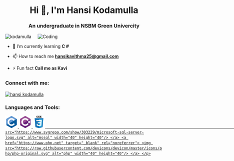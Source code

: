 <h1 align="center">Hi 👋, I'm Hansi Kodamulla</h1>
<h3 align="center">An undergraduate in NSBM Green Univercity</h3>
<img align="right" alt="Coding" width="400" src="https://media.licdn.com/dms/image/D5622AQHfpjL234EClw/feedshare-shrink_2048_1536/0/1693911767128?e=2147483647&v=beta&t=J2ZGomfV_OEzCK57MHHoGWAY8c8kmzalpvQ65tN8b40">

<p align="left"> <img src="https://komarev.com/ghpvc/?username=kodamulla&label=Profile%20views&color=0e75b6&style=flat" alt="kodamulla" /> </p>

- 🌱 I’m currently learning **C #**

- 📫 How to reach me **hansikavithma25@gmail.com**

- ⚡ Fun fact **Call me as Kavi**

<h3 align="left">Connect with me:</h3>
<p align="left">
<a href="https://instagram.com/hansi kodamulla" target="blank"><img align="center" src="https://raw.githubusercontent.com/rahuldkjain/github-profile-readme-generator/master/src/images/icons/Social/instagram.svg" alt="hansi kodamulla" height="30" width="40" /></a>
</p>

<h3 align="left">Languages and Tools:</h3>
<p align="left"> <a href="https://www.cprogramming.com/" target="_blank" rel="noreferrer"> <img src="https://raw.githubusercontent.com/devicons/devicon/master/icons/c/c-original.svg" alt="c" width="40" height="40"/> </a> <a href="https://www.w3schools.com/cs/" target="_blank" rel="noreferrer"> <img src="https://raw.githubusercontent.com/devicons/devicon/master/icons/csharp/csharp-original.svg" alt="csharp" width="40" height="40"/> </a> <a href="https://www.w3schools.com/css/" target="_blank" rel="noreferrer"> <img src="https://raw.githubusercontent.com/devicons/devicon/master/icons/css3/css3-original-wordmark.svg" alt="css3" width="40" height="40"/> </a> <a href="https://www.microsoft.com/en-us/sql-server" target="_blank" rel="noreferrer"> <img 
                                                                                                                                                                              [![Anurag's GitHub stats](https://github-readme-stats.vercel.app/api?username=hansi kodamulla)](https://github.com/anuraghazra/github-readme-stats)                                                                                                                                                                                                                                                                                                                                                                                                                                                                                                                                                                                                  
                                                                                                                                                                                                                                                                                                                                                                                                                                                                                                                                                                                                                                                                                                                                                                               
                                                                                                                                                                                                                                                                                                                                                                                                                                                                                                                                                                                                                                                                      src="https://www.svgrepo.com/show/303229/microsoft-sql-server-logo.svg" alt="mssql" width="40" height="40"/> </a> <a href="https://www.php.net" target="_blank" rel="noreferrer"> <img src="https://raw.githubusercontent.com/devicons/devicon/master/icons/php/php-original.svg" alt="php" width="40" height="40"/> </a> </p>
